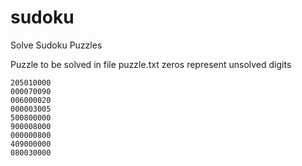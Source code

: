 # sudoku
Solve Sudoku Puzzles

Puzzle to be solved in file puzzle.txt
zeros represent unsolved digits
```
205010000
000070090
006000020
000003005
500800000
900008000
000000800
409000000
080030000
```
